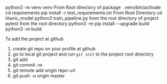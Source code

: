 python3 -m venv venv
From Root directory of package
    . venv/bin/activate
    cd requirements 
    pip install -r test_requirements.txt 
From Root Directory
    cd titanic_model
    python3 train_pipeline.py
from the root directory of project
    pytest
from the root directory 
    python3 -m pip install --upgrade build   
    python3 -m build



To add the project at github

1. create git repo on your profile at github
2. go to local git project and run ```git init``` to the project root directory
3. git add
4. git commit -m
5. git remote add origin repo-url
6. git push -u origin master